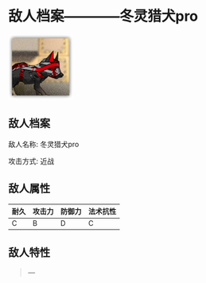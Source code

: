 # 敌人档案————冬灵猎犬pro

![冬灵猎犬pro](./eneIcons/冬灵猎犬pro.png)

## 敌人档案

敌人名称: 冬灵猎犬pro

攻击方式: 近战

## 敌人属性

| 耐久      | 攻击力  | 防御力 | 法术抗性 |
|---------|------|-----|------|
| C | B | D | C |

## 敌人特性
> —
